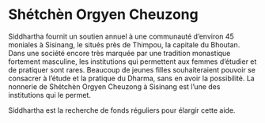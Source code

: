 #  Shétchèn Orgyen Cheuzong 

Siddhartha fournit un soutien annuel à une communauté d’environ 45 moniales à Sisinang, le situés près de Thimpou, la capitale du Bhoutan. Dans une société encore très marquée par une tradition monastique fortement masculine, les institutions qui permettent aux femmes d’étudier et de pratiquer sont rares. Beaucoup de jeunes filles souhaiteraient pouvoir se consacrer à l’étude et la pratique du Dharma, sans en avoir la possibilité. La nonnerie de Shétchèn Orgyen Cheuzong à Sisinang est l’une des institutions qui le permet. 

Siddhartha est la recherche de fonds réguliers pour élargir cette aide. 
